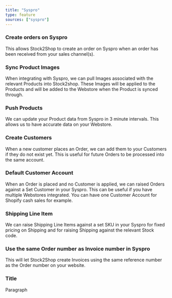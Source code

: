 ```yaml
---
title: "Syspro"
type: feature
sources: ["syspro"]
---
```


<!-- ***NOT IN USE***

Apifact:

get_images_limit
get_order
get_product
get_products_limit
param_ignore_shipping_warehouse_code
param_skip_image_hash
param_test
param_use_customer_address
param_user_field_customer_
queue_fetch_images
tunnel_host
tunnel_password
tunnel_username

---------
Syspro:






-->


<!-- create_order -->
### Create orders on Syspro
This allows Stock2Shop to create an order on Syspro when
an order has been received from your sales channel(s).

<!-- get_images -->
### Sync Product Images
When integrating with Syspro, we can pull Images associated with the relevant Products into Stock2shop.
These Images will be applied to the Products and will be added to the Webstore when the Product is synced through.

<!-- get_products -->
### Push Products
We can update your Product data from Syspro in 3 minute intervals. This allows us to have accurate data on your 
Webstore.

<!-- param_create_customer_enabled -->
### Create Customers
When a new customer places an Order, we can add them to your Customers if they do not exist yet.
This is useful for future Orders to be processed into the same account.

<!-- param_default_customer_code -->
### Default Customer Account
When an Order is placed and no Customer is applied, we can raised Orders against a Set Customer in your Syspro.
This can be useful if you have multiple Webstores integrated. 
You can have one Customer Account for Shopify cash sales for example.

<!-- param_shipping_code -->
### Shipping Line Item
We can raise Shipping Line Items against a set SKU in your Syspro for fixed pricing on Shipping and for raising 
Shipping against the relevant Stock code.

<!-- param_use_channel_order_code -->
### Use the same Order number as Invoice number in Syspro
This will let Stock2Shop create Invoices using the same reference number as the Order number on your website.

<!-- END OF APIFACT-->

<!-- meta -->
### Title
Paragraph